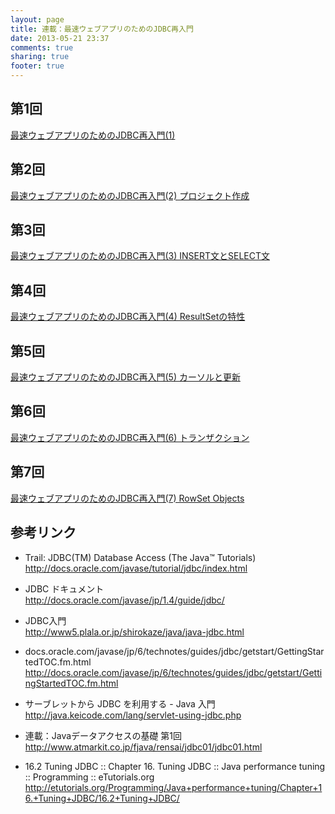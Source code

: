 ```yaml
---
layout: page
title: 連載：最速ウェブアプリのためのJDBC再入門
date: 2013-05-21 23:37
comments: true
sharing: true
footer: true
---
```


## 第1回

[最速ウェブアプリのためのJDBC再入門(1)](/blog/2013/05/21/dig-into-jdbc/)

## 第2回

[最速ウェブアプリのためのJDBC再入門(2) プロジェクト作成](/blog/2013/05/23/dig-into-jdbc-2-create-project/)

## 第3回

[最速ウェブアプリのためのJDBC再入門(3) INSERT文とSELECT文](/blog/2013/05/24/dig-into-jdbc-3/)

## 第4回

[最速ウェブアプリのためのJDBC再入門(4) ResultSetの特性](/blog/2013/05/27/dig-into-jdbc-4/)

## 第5回

[最速ウェブアプリのためのJDBC再入門(5) カーソルと更新](/blog/2013/05/28/dig-into-jdbc-5/)

## 第6回

[最速ウェブアプリのためのJDBC再入門(6) トランザクション](/blog/2013/05/29/dig-into-jdbc-6/)

## 第7回

[最速ウェブアプリのためのJDBC再入門(7) RowSet Objects](/blog/2013/05/31/dig-into-jdbc-7-rowset-object/)

## 参考リンク

* Trail: JDBC(TM) Database Access (The Java™ Tutorials)  
http://docs.oracle.com/javase/tutorial/jdbc/index.html

* JDBC ドキュメント  
http://docs.oracle.com/javase/jp/1.4/guide/jdbc/

* JDBC入門  
http://www5.plala.or.jp/shirokaze/java/java-jdbc.html

* docs.oracle.com/javase/jp/6/technotes/guides/jdbc/getstart/GettingStartedTOC.fm.html  
http://docs.oracle.com/javase/jp/6/technotes/guides/jdbc/getstart/GettingStartedTOC.fm.html

* サーブレットから JDBC を利用する - Java 入門  
http://java.keicode.com/lang/servlet-using-jdbc.php

* 連載：Javaデータアクセスの基礎 第1回  
http://www.atmarkit.co.jp/fjava/rensai/jdbc01/jdbc01.html

* 16.2 Tuning JDBC :: Chapter 16. Tuning JDBC :: Java performance tuning :: Programming :: eTutorials.org  
http://etutorials.org/Programming/Java+performance+tuning/Chapter+16.+Tuning+JDBC/16.2+Tuning+JDBC/


